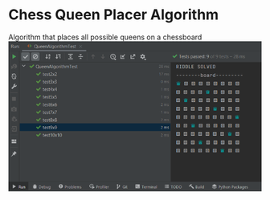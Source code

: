 # Chess Queen Placer Algorithm
Algorithm that places all possible queens on a chessboard
![preview image](img/preview.png)